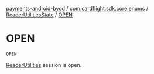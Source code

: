 [payments-android-byod](../../index.md) / [com.cardflight.sdk.core.enums](../index.md) / [ReaderUtilitiesState](index.md) / [OPEN](./-o-p-e-n.md)

# OPEN

`OPEN`

[ReaderUtilities](#) session is open.


